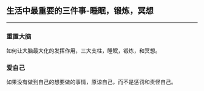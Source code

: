 ## 生活中最重要的三件事-睡眠，锻炼，冥想

---

### 重置大脑

如何让大脑最大化的发挥作用，三大支柱，睡眠，锻炼，和冥想。

### 爱自己

如果没有做到自己的想要做的事情，原谅自己，而不是惩罚和责怪自己。
